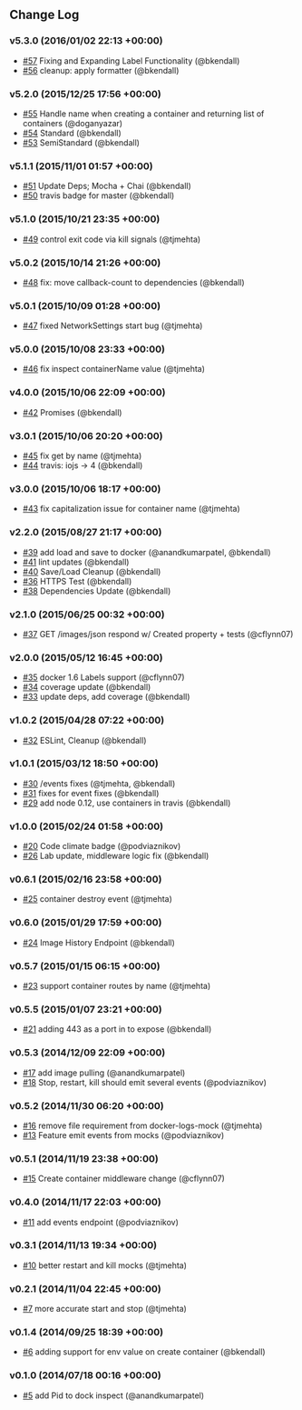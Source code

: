 ## Change Log

### v5.3.0 (2016/01/02 22:13 +00:00)
- [#57](https://github.com/Runnable/docker-mock/pull/57) Fixing and Expanding Label Functionality (@bkendall)
- [#56](https://github.com/Runnable/docker-mock/pull/56) cleanup: apply formatter (@bkendall)

### v5.2.0 (2015/12/25 17:56 +00:00)
- [#55](https://github.com/Runnable/docker-mock/pull/55) Handle name when creating a container and returning list of containers (@doganyazar)
- [#54](https://github.com/Runnable/docker-mock/pull/54) Standard (@bkendall)
- [#53](https://github.com/Runnable/docker-mock/pull/53) SemiStandard (@bkendall)

### v5.1.1 (2015/11/01 01:57 +00:00)
- [#51](https://github.com/Runnable/docker-mock/pull/51) Update Deps; Mocha + Chai (@bkendall)
- [#50](https://github.com/Runnable/docker-mock/pull/50) travis badge for master (@bkendall)

### v5.1.0 (2015/10/21 23:35 +00:00)
- [#49](https://github.com/Runnable/docker-mock/pull/49) control exit code via kill signals (@tjmehta)

### v5.0.2 (2015/10/14 21:26 +00:00)
- [#48](https://github.com/Runnable/docker-mock/pull/48) fix: move callback-count to dependencies (@bkendall)

### v5.0.1 (2015/10/09 01:28 +00:00)
- [#47](https://github.com/Runnable/docker-mock/pull/47) fixed NetworkSettings start bug (@tjmehta)

### v5.0.0 (2015/10/08 23:33 +00:00)
- [#46](https://github.com/Runnable/docker-mock/pull/46) fix inspect containerName value (@tjmehta)

### v4.0.0 (2015/10/06 22:09 +00:00)
- [#42](https://github.com/Runnable/docker-mock/pull/42) Promises (@bkendall)

### v3.0.1 (2015/10/06 20:20 +00:00)
- [#45](https://github.com/Runnable/docker-mock/pull/45) fix get by name (@tjmehta)
- [#44](https://github.com/Runnable/docker-mock/pull/44) travis: iojs -> 4 (@bkendall)

### v3.0.0 (2015/10/06 18:17 +00:00)
- [#43](https://github.com/Runnable/docker-mock/pull/43) fix capitalization issue for container name (@tjmehta)

### v2.2.0 (2015/08/27 21:17 +00:00)
- [#39](https://github.com/Runnable/docker-mock/pull/39) add load and save to docker (@anandkumarpatel, @bkendall)
- [#41](https://github.com/Runnable/docker-mock/pull/41) lint updates (@bkendall)
- [#40](https://github.com/Runnable/docker-mock/pull/40) Save/Load Cleanup (@bkendall)
- [#36](https://github.com/Runnable/docker-mock/pull/36) HTTPS Test (@bkendall)
- [#38](https://github.com/Runnable/docker-mock/pull/38) Dependencies Update (@bkendall)

### v2.1.0 (2015/06/25 00:32 +00:00)
- [#37](https://github.com/Runnable/docker-mock/pull/37) GET /images/json respond w/ Created property + tests (@cflynn07)

### v2.0.0 (2015/05/12 16:45 +00:00)
- [#35](https://github.com/Runnable/docker-mock/pull/35) docker 1.6 Labels support (@cflynn07)
- [#34](https://github.com/Runnable/docker-mock/pull/34) coverage update (@bkendall)
- [#33](https://github.com/Runnable/docker-mock/pull/33) update deps, add coverage (@bkendall)

### v1.0.2 (2015/04/28 07:22 +00:00)
- [#32](https://github.com/Runnable/docker-mock/pull/32) ESLint, Cleanup (@bkendall)

### v1.0.1 (2015/03/12 18:50 +00:00)
- [#30](https://github.com/Runnable/docker-mock/pull/30) /events fixes (@tjmehta, @bkendall)
- [#31](https://github.com/Runnable/docker-mock/pull/31) fixes for event fixes (@bkendall)
- [#29](https://github.com/Runnable/docker-mock/pull/29) add node 0.12, use containers in travis (@bkendall)

### v1.0.0 (2015/02/24 01:58 +00:00)
- [#20](https://github.com/Runnable/docker-mock/pull/20) Code climate badge (@podviaznikov)
- [#26](https://github.com/Runnable/docker-mock/pull/26) Lab update, middleware logic fix (@bkendall)

### v0.6.1 (2015/02/16 23:58 +00:00)
- [#25](https://github.com/Runnable/docker-mock/pull/25) container destroy event (@tjmehta)

### v0.6.0 (2015/01/29 17:59 +00:00)
- [#24](https://github.com/Runnable/docker-mock/pull/24) Image History Endpoint (@bkendall)

### v0.5.7 (2015/01/15 06:15 +00:00)
- [#23](https://github.com/Runnable/docker-mock/pull/23) support container routes by name (@tjmehta)

### v0.5.5 (2015/01/07 23:21 +00:00)
- [#21](https://github.com/Runnable/docker-mock/pull/21) adding 443 as a port in to expose (@bkendall)

### v0.5.3 (2014/12/09 22:09 +00:00)
- [#17](https://github.com/Runnable/docker-mock/pull/17) add image pulling (@anandkumarpatel)
- [#18](https://github.com/Runnable/docker-mock/pull/18) Stop, restart, kill should emit several events (@podviaznikov)

### v0.5.2 (2014/11/30 06:20 +00:00)
- [#16](https://github.com/Runnable/docker-mock/pull/16) remove file requirement from docker-logs-mock (@tjmehta)
- [#13](https://github.com/Runnable/docker-mock/pull/13) Feature emit events from mocks (@podviaznikov)

### v0.5.1 (2014/11/19 23:38 +00:00)
- [#15](https://github.com/Runnable/docker-mock/pull/15) Create container middleware change (@cflynn07)

### v0.4.0 (2014/11/17 22:03 +00:00)
- [#11](https://github.com/Runnable/docker-mock/pull/11) add events endpoint (@podviaznikov)

### v0.3.1 (2014/11/13 19:34 +00:00)
- [#10](https://github.com/Runnable/docker-mock/pull/10) better restart and kill mocks (@tjmehta)

### v0.2.1 (2014/11/04 22:45 +00:00)
- [#7](https://github.com/Runnable/docker-mock/pull/7) more accurate start and stop (@tjmehta)

### v0.1.4 (2014/09/25 18:39 +00:00)
- [#6](https://github.com/Runnable/docker-mock/pull/6) adding support for env value on create container (@bkendall)

### v0.1.0 (2014/07/18 00:16 +00:00)
- [#5](https://github.com/Runnable/docker-mock/pull/5) add Pid to dock inspect (@anandkumarpatel)